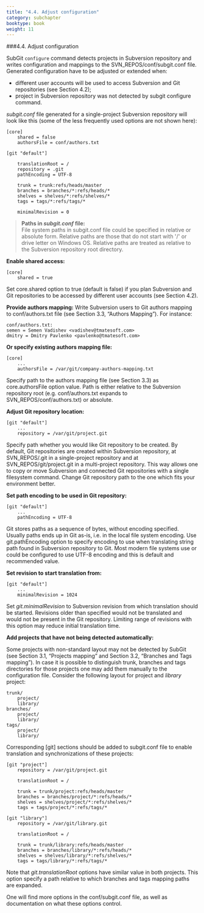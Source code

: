 ```yaml
---
title: "4.4. Adjust configuration"
category: subchapter
booktype: book
weight: 11
---
```

###4.4. Adjust configuration

SubGit `configure` command detects projects in Subversion repository and writes configuration and mappings to the SVN\_REPOS/conf/subgit.conf file. Generated configuration have to be adjusted or extended when:

+ different user accounts will be used to access Subversion and Git repositories (see Section 4.2);
+ project in Subversion repository was not detected by subgit configure command.

*subgit.conf* file generated for a single-project Subversion repository will look like this (some of the less frequently used options are not shown here):

    [core]
        shared = false
        authorsFile = conf/authors.txt

    [git "default"]

        translationRoot = /
        repository = .git
        pathEncoding = UTF-8

        trunk = trunk:refs/heads/master
        branches = branches/*:refs/heads/*
        shelves = shelves/*:refs/shelves/*
        tags = tags/*:refs/tags/*

        minimalRevision = 0

> **Paths in *subgit.conf* file:**<br>
> File system paths in subgit.conf file could be specified in relative or absolute form. Relative paths are those that do not start with '/' or drive letter on Windows OS. Relative paths are treated as relative to the Subversion repository root directory.

**Enable shared access:**

    [core]
        shared = true

Set core.shared option to true (default is false) if you plan Subversion and Git repositories to be accessed by different user accounts (see Section 4.2).

**Provide authors mapping:** Write Subversion users to Git authors mapping to conf/authors.txt file (see Section 3.3, “Authors Mapping”). For instance:

    conf/authors.txt:
    semen = Semen Vadishev <vadishev@tmatesoft.com>
    dmitry = Dmitry Pavlenko <pavlenko@tmatesoft.com>

**Or specify existing authors mapping file:**

    [core]
        ...
        authorsFile = /var/git/company-authors-mapping.txt

Specify path to the authors mapping file (see Section 3.3) as core.authorsFile option value. Path is either relative to the Subversion repository root (e.g. conf/authors.txt expands to SVN\_REPOS/conf/authors.txt) or absolute.

**Adjust Git repository location:**

    [git "default"]
        ...
        repository = /var/git/project.git


Specify path whether you would like Git repository to be created. By default, Git repositories are created within Subversion repository, at SVN\_REPOS/.git in a single-project repository and at SVN\_REPOS/git/project.git in a multi-project repository. This way allows one to copy or move Subversion and connected Git repositories with a single filesystem command. Change Git repository path to the one which fits your environment better.

**Set path encoding to be used in Git repository:**

    [git "default"]
        ...
        pathEncoding = UTF-8

Git stores paths as a sequence of bytes, without encoding specified. Usually paths ends up in Git as-is, i.e. in the local file system encoding. Use git.pathEncoding option to specify encoding to use when translating string path found in Subversion repository to Git. Most modern file systems use or could be configured to use UTF-8 encoding and this is default and recommended value.

**Set revision to start translation from:**

    [git "default"]
        ...
        minimalRevision = 1024

Set *git.minimalRevision* to Subversion revision from which translation should be started. Revisions older than specified would not be translated and would not be present in the Git repository. Limiting range of revisions with this option may reduce initial translation time.

**Add projects that have not being detected automatically:**

Some projects with non-standard layout may not be detected by SubGit (see Section 3.1, “Projects mapping” and Section 3.2, “Branches and Tags mapping”). In case it is possible to distinguish trunk, branches and tags directories for those projects one may add them manually to the configuration file. Consider the following layout for project and *library* project:

    trunk/
        project/
        library/
    branches/
        project/
        library/
    tags/
        project/
        library/

Corresponding [git] sections should be added to subgit.conf file to enable translation and synchronizations of these projects:

    [git "project"]
        repository = /var/git/project.git

        translationRoot = /

        trunk = trunk/project:refs/heads/master
        branches = branches/project/*:refs/heads/*
        shelves = shelves/project/*:refs/shelves/*
        tags = tags/project/*:refs/tags/*

    [git "library"]
        repository = /var/git/library.git

        translationRoot = /

        trunk = trunk/library:refs/heads/master
        branches = branches/library/*:refs/heads/*
        shelves = shelves/library/*:refs/shelves/*
        tags = tags/library/*:refs/tags/*

Note that *git.translationRoot* options have similar value in both projects. This option specify a path relative to which branches and tags mapping paths are expanded.

One will find more options in the conf/subgit.conf file, as well as documentation on what these options control.

[](#up)